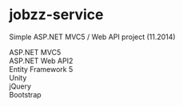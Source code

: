 # jobzz-service
Simple ASP.NET MVC5 / Web API project (11.2014)

ASP.NET MVC5 <br>
ASP.NET Web API2 <br>
Entity Framework 5<br> 
Unity <br>
jQuery <br>
Bootstrap <br>
